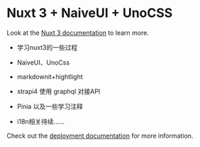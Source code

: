 # Nuxt 3 + NaiveUI + UnoCSS 

Look at the [Nuxt 3 documentation](https://nuxt.com/docs/getting-started/introduction) to learn more.


- 学习nuxt3的一些过程

- NaiveUI、UnoCss

- markdownit+hightlight 

- strapi4 使用 graphql 对接API

- Pinia 以及一些学习注释

- i18n相关待续……



Check out the [deployment documentation](https://nuxt.com/docs/getting-started/deployment) for more information.
